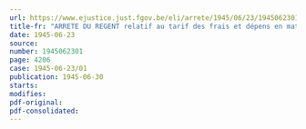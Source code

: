 ```yaml
---
url: https://www.ejustice.just.fgov.be/eli/arrete/1945/06/23/1945062301/justel
title-fr: "ARRETE DU REGENT relatif au tarif des frais et dépens en matière civile et commerciale; droits et déboursés des avoués; honoraires et déboursés des experts; taxes des parties, des dépositaires de pièces et des gardiens de scellé"
date: 1945-06-23
source:
number: 1945062301
page: 4206
case: 1945-06-23/01
publication: 1945-06-30
starts:
modifies:
pdf-original:
pdf-consolidated:
---
```


